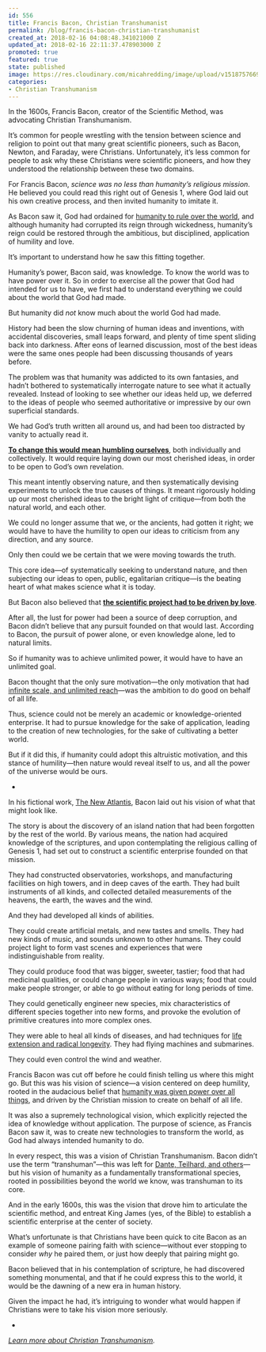 ```yaml
---
id: 556
title: Francis Bacon, Christian Transhumanist
permalink: /blog/francis-bacon-christian-transhumanist
created_at: 2018-02-16 04:08:48.341021000 Z
updated_at: 2018-02-16 22:11:37.478903000 Z
promoted: true
featured: true
state: published
image: https://res.cloudinary.com/micahredding/image/upload/v1518757669/mopvy2bvd5i7jqn29gzu.jpg
categories:
- Christian Transhumanism
---
```

In the 1600s, Francis Bacon, creator of the Scientific Method, was advocating Christian Transhumanism.

It’s common for people wrestling with the tension between science and religion to point out that many great scientific pioneers, such as Bacon, Newton, and Faraday, were Christians. Unfortunately, it’s less common for people to ask why these Christians were scientific pioneers, and how they understood the relationship between these two domains.

For Francis Bacon, *science was no less than humanity’s religious mission*. He believed you could read this right out of Genesis 1, where God laid out his own creative process, and then invited humanity to imitate it. 

As Bacon saw it, God had ordained for [humanity to rule over the world](http://micahredding.com/blog/partnership-with-god), and although humanity had corrupted its reign through wickedness, humanity’s reign could be restored through the ambitious, but disciplined, application of humility and love.

It’s important to understand how he saw this fitting together.

Humanity’s power, Bacon said, was knowledge. To know the world was to have power over it. So in order to exercise all the power that God had intended for us to have, we first had to understand everything we could about the world that God had made. 

But humanity did *not* know much about the world God had made.

History had been the slow churning of human ideas and inventions, with accidental discoveries, small leaps forward, and plenty of time spent sliding back into darkness. After eons of learned discussion, most of the best ideas were the same ones people had been discussing thousands of years before.

The problem was that humanity was addicted to its own fantasies, and hadn’t bothered to systematically interrogate nature to see what it actually revealed. Instead of looking to see whether our ideas held up, we deferred to the ideas of people who seemed authoritative or impressive by our own superficial standards.

We had God’s truth written all around us, and had been too distracted by vanity to actually read it.

**[To change this would mean humbling ourselves](http://micahredding.com/blog/beginners-paradox)**, both individually and collectively. It would require laying down our most cherished ideas, in order to be open to God’s own revelation.

This meant intently observing nature, and then systematically devising experiments to unlock the true causes of things. It meant rigorously holding up our most cherished ideas to the bright light of critique—from both the natural world, and each other. 

We could no longer assume that we, or the ancients, had gotten it right; we would have to have the humility to open our ideas to criticism from any direction, and any source. 

Only then could we be certain that we were moving towards the truth.

This core idea—of systematically seeking to understand nature, and then subjecting our ideas to open, public, egalitarian critique—is the beating heart of what makes science what it is today.

But Bacon also believed that **[the scientific project had to be driven by love](https://smile.amazon.com/Atlantis-Great-Instauration-Crofts-Classics-ebook/dp/B01DQ3GZ9M/ref=as_li_ss_tl?_encoding=UTF8&me=&linkCode=ll1&tag=micahredding-20&linkId=9c4eabdd95943a4e24392248468ea779)**. 

After all, the lust for power had been a source of deep corruption, and Bacon didn’t believe that any pursuit founded on that would last. According to Bacon, the pursuit of power alone, or even knowledge alone, led to natural limits. 

So if humanity was to achieve unlimited power, it would have to have an unlimited goal.

Bacon thought that the only sure motivation—the only motivation that had [infinite scale, and unlimited reach](http://micahredding.com/blog/2015/08/07/infinite-morality-jesus)—was the ambition to do good on behalf of all life. 

Thus, science could not be merely an academic or knowledge-oriented enterprise. It had to pursue knowledge for the sake of application, leading to the creation of new technologies, for the sake of cultivating a better world.

But if it did this, if humanity could adopt this altruistic motivation, and this stance of humility—then nature would reveal itself to us, and all the power of the universe would be ours.

-

In his fictional work, [The New Atlantis](https://smile.amazon.com/Atlantis-Great-Instauration-Crofts-Classics-ebook/dp/B01DQ3GZ9M/ref=as_li_ss_tl?_encoding=UTF8&me=&linkCode=ll1&tag=micahredding-20&linkId=29c67ae085652cb4df01cfec4e1993fc), Bacon laid out his vision of what that might look like. 

The story is about the discovery of an island nation that had been forgotten by the rest of the world. By various means, the nation had acquired knowledge of the scriptures, and upon contemplating the religious calling of Genesis 1, had set out to construct a scientific enterprise founded on that mission.

They had constructed observatories, workshops, and manufacturing facilities on high towers, and in deep caves of the earth. They had built instruments of all kinds, and collected detailed measurements of the heavens, the earth, the waves and the wind. 

And they had developed all kinds of abilities.

They could create artificial metals, and new tastes and smells. They had new kinds of music, and sounds unknown to other humans. They could project light to form vast scenes and experiences that were indistinguishable from reality.

They could produce food that was bigger, sweeter, tastier; food that had medicinal qualities, or could change people in various ways; food that could make people stronger, or able to go without eating for long periods of time.

They could genetically engineer new species, mix characteristics of different species together into new forms, and provoke the evolution of primitive creatures into more complex ones. 

They were able to heal all kinds of diseases, and had techniques for [life extension and radical longevity](http://micahredding.com/blog/2016/02/17/why-christians-should-support-radical-life-extension). They had flying machines and submarines. 

They could even control the wind and weather.

Francis Bacon was cut off before he could finish telling us where this might go. But this was his vision of science—a vision centered on deep humility, rooted in the audacious belief that [humanity was given power over all things](http://micahredding.com/blog/the-resurrection-is-technological), and driven by the Christian mission to create on behalf of all life. 

It was also a supremely technological vision, which explicitly rejected the idea of knowledge without application. The purpose of science, as Francis Bacon saw it, was to create new technologies to transform the world, as God had always intended humanity to do.

In every respect, this was a vision of Christian Transhumanism. Bacon didn’t use the term “transhuman”—this was left for [Dante, Teilhard, and others](http://micahredding.com/blog/2015/11/02/the-word-transhumanist)—but his vision of humanity as a fundamentally transformational species, rooted in possibilities beyond the world we know, was transhuman to its core.

And in the early 1600s, this was the vision that drove him to articulate the scientific method, and entreat King James (yes, of the Bible) to establish a scientific enterprise at the center of society.

What’s unfortunate is that Christians have been quick to cite Bacon as an example of someone pairing faith with science—without ever stopping to consider *why* he paired them, or just how deeply that pairing might go. 

Bacon believed that in his contemplation of scripture, he had discovered something monumental, and that if he could express this to the world, it would be the dawning of a new era in human history. 

Given the impact he had, it’s intriguing to wonder what would happen if Christians were to take his vision more seriously.

-
  
*[Learn more about Christian Transhumanism](https://www.christiantranshumanism.org/).*
